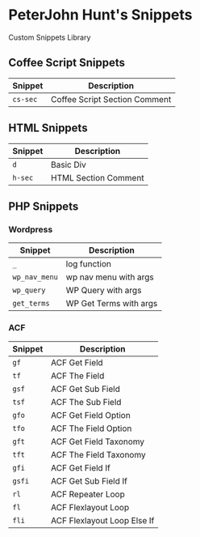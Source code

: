# PeterJohn Hunt's Snippets

Custom Snippets Library

## Coffee Script Snippets

Snippet  | Description
------------- | -------------
`cs-sec`  | Coffee Script Section Comment

## HTML Snippets

Snippet  | Description
------------- | -------------
`d` | Basic Div
`h-sec` | HTML Section Comment

## PHP Snippets

### Wordpress
Snippet  | Description
------------- | -------------
`_` | log function
`wp_nav_menu` | wp nav menu with args
`wp_query` | WP Query with args
`get_terms` | WP Get Terms with args

### ACF
Snippet  | Description
------------- | -------------
`gf` | ACF Get Field
`tf` | ACF The Field
`gsf` | ACF Get Sub Field
`tsf` | ACF The Sub Field
`gfo` | ACF Get Field Option
`tfo` | ACF The Field Option
`gft` | ACF Get Field Taxonomy
`tft` | ACF The Field Taxonomy
`gfi` | ACF Get Field If
`gsfi` | ACF Get Sub Field If
`rl` | ACF Repeater Loop
`fl` | ACF Flexlayout Loop
`fli` | ACF Flexlayout Loop Else If
